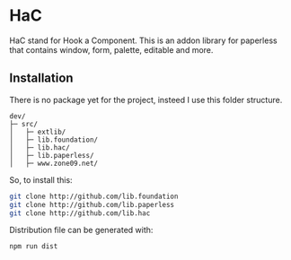 # HaC

HaC stand for Hook a Component. This is an addon library for paperless that contains window, form, palette, editable and more.


## Installation

There is no package yet for the project, insteed I use this folder structure.

```
dev/
├─ src/     
│   ├─ extlib/              
│   ├─ lib.foundation/     
│   ├─ lib.hac/      
│   ├─ lib.paperless/       
│   ├─ www.zone09.net/

```

So, to install this:

```bash
git clone http://github.com/lib.foundation
git clone http://github.com/lib.paperless
git clone http://github.com/lib.hac
```

Distribution file can be generated with:

```bash
npm run dist
```
